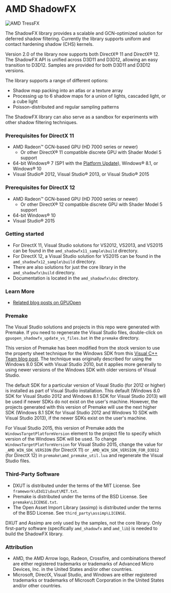 # AMD ShadowFX

![AMD TressFX](http://gpuopen-effects.github.io/media/effects/shadowfx_thumbnail.png)

The ShadowFX library provides a scalable and GCN-optimized solution for deferred shadow filtering. Currently the library supports uniform and contact hardening shadow (CHS) kernels.

Version 2.0 of the library now supports both DirectX&reg; 11 and DirectX&reg; 12. The ShadowFX API is unified across D3D11 and D3D12, allowing an easy transition to D3D12. Samples are provided for both D3D11 and D3D12 versions.

The library supports a range of different options:
* Shadow map packing into an atlas or a texture array
* Processing up to 6 shadow maps for a union of lights, cascaded light, or a cube light
* Poisson-distributed and regular sampling patterns

The ShadowFX library can also serve as a sandbox for experiments with other shadow filtering techniques.

### Prerequisites for DirectX 11
* AMD Radeon&trade; GCN-based GPU (HD 7000 series or newer)
  * Or other DirectX&reg; 11 compatible discrete GPU with Shader Model 5 support 
* 64-bit Windows&reg; 7 (SP1 with the [Platform Update](https://msdn.microsoft.com/en-us/library/windows/desktop/jj863687.aspx)), Windows&reg; 8.1, or Windows&reg; 10
* Visual Studio&reg; 2012, Visual Studio&reg; 2013, or Visual Studio&reg; 2015

### Prerequisites for DirectX 12
* AMD Radeon&trade; GCN-based GPU (HD 7000 series or newer)
  * Or other DirectX&reg; 12 compatible discrete GPU with Shader Model 5 support 
* 64-bit Windows&reg; 10
* Visual Studio&reg; 2015

### Getting started
* For DirectX 11, Visual Studio solutions for VS2012, VS2013, and VS2015 can be found in the `amd_shadowfx11_sample\build` directory.
* For DirectX 12, a Visual Studio solution for VS2015 can be found in the `amd_shadowfx12_sample\build` directory.
* There are also solutions for just the core library in the `amd_shadowfx\build` directory.
* Documentation is located in the `amd_shadowfx\doc` directory.

### Learn More
* [Related blog posts on GPUOpen](http://gpuopen.com/tag/shadowfx/)

### Premake
The Visual Studio solutions and projects in this repo were generated with Premake. If you need to regenerate the Visual Studio files, double-click on `gpuopen_shadowfx_update_vs_files.bat` in the `premake` directory.

This version of Premake has been modified from the stock version to use the property sheet technique for the Windows SDK from this [Visual C++ Team blog post](http://blogs.msdn.com/b/vcblog/archive/2012/11/23/using-the-windows-8-sdk-with-visual-studio-2010-configuring-multiple-projects.aspx). The technique was originally described for using the Windows 8.0 SDK with Visual Studio 2010, but it applies more generally to using newer versions of the Windows SDK with older versions of Visual Studio.

The default SDK for a particular version of Visual Studio (for 2012 or higher) is installed as part of Visual Studio installation. This default (Windows 8.0 SDK for Visual Studio 2012 and Windows 8.1 SDK for Visual Studio 2013) will be used if newer SDKs do not exist on the user's machine. However, the projects generated with this version of Premake will use the next higher SDK (Windows 8.1 SDK for Visual Studio 2012 and Windows 10 SDK with Visual Studio 2013), if the newer SDKs exist on the user's machine.

For Visual Studio 2015, this version of Premake adds the `WindowsTargetPlatformVersion` element to the project file to specify which version of the Windows SDK will be used. To change `WindowsTargetPlatformVersion` for Visual Studio 2015, change the value for `_AMD_WIN_SDK_VERSION` (for DirectX 11) or `_AMD_WIN_SDK_VERSION_FOR_D3D12` (for DirectX 12) in `premake\amd_premake_util.lua` and regenerate the Visual Studio files.

### Third-Party Software
* DXUT is distributed under the terms of the MIT License. See `framework\d3d11\dxut\MIT.txt`.
* Premake is distributed under the terms of the BSD License. See `premake\LICENSE.txt`.
* The Open Asset Import Library (assimp) is distributed under the terms of the BSD License. See `third_party\assimp\LICENSE`.

DXUT and Assimp are only used by the samples, not the core library. Only first-party software (specifically `amd_shadowfx` and `amd_lib`) is needed to build the ShadowFX library.

### Attribution
* AMD, the AMD Arrow logo, Radeon, Crossfire, and combinations thereof are either registered trademarks or trademarks of Advanced Micro Devices, Inc. in the United States and/or other countries.
* Microsoft, DirectX, Visual Studio, and Windows are either registered trademarks or trademarks of Microsoft Corporation in the United States and/or other countries.
